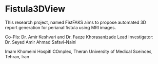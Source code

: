 # Fistula3DView

This research project, named FistFAKS aims to propose automated 3D report generation for perianal fistula using MRI images. 

Co-PIs: Dr. Amir Keshvari and Dr. Faeze Khorasanizade 
Lead Investigator: Dr. Seyed Amir Ahmad Safavi-Naini

Imam Khomeini Hospitl COmplex, Theran University of Medical Sceinces, Tehran, Iran

